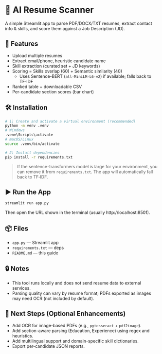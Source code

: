 # 📄 AI Resume Scanner

A simple Streamlit app to parse PDF/DOCX/TXT resumes, extract contact info & skills, and score them against a Job Description (JD).

## 🚀 Features
- Upload multiple resumes
- Extract email/phone, heuristic candidate name
- Skill extraction (curated set + JD keywords)
- Scoring = Skills overlap (60) + Semantic similarity (40)
  - Uses Sentence-BERT (`all-MiniLM-L6-v2`) if available; falls back to TF‑IDF
- Ranked table + downloadable CSV
- Per-candidate section scores (bar chart)

## 🛠️ Installation

```bash
# 1) Create and activate a virtual environment (recommended)
python -m venv .venv
# Windows
.venv\Scripts\activate
# macOS/Linux
source .venv/bin/activate

# 2) Install dependencies
pip install -r requirements.txt
```

> If the sentence-transformers model is large for your environment, you can remove it from `requirements.txt`. The app will automatically fall back to TF‑IDF.

## ▶️ Run the App

```bash
streamlit run app.py
```

Then open the URL shown in the terminal (usually http://localhost:8501).

## 📦 Files
- `app.py` — Streamlit app
- `requirements.txt` — deps
- `README.md` — this guide

## 🔒 Notes
- This tool runs locally and does not send resume data to external services.
- Parsing quality can vary by resume format; PDFs exported as images may need OCR (not included by default).

## 🧭 Next Steps (Optional Enhancements)
- Add OCR for image-based PDFs (e.g., `pytesseract` + `pdf2image`).
- Add section-aware parsing (Education, Experience) using regex and heuristics.
- Add multilingual support and domain-specific skill dictionaries.
- Export per-candidate JSON reports.